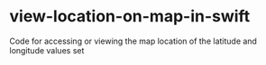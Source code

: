 # view-location-on-map-in-swift
Code for accessing or viewing the map location of the latitude and longitude values set 
